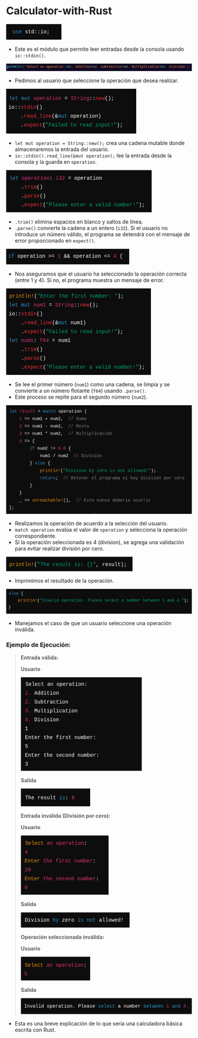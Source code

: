 # Calculator-with-Rust

![alt text](<Captura desde 2024-11-26 22-15-03.png>)

- Este es el módulo que permite leer entradas desde la consola usando `io::stdin()`.

![alt text](<Captura desde 2024-11-26 22-19-23.png>)

- Pedimos al usuario que seleccione la operación que desea realizar.

![alt text](<Captura desde 2024-11-26 22-21-02.png>)

- `let mut operation = String::new();` crea una cadena mutable donde almacenaremos la entrada del usuario.
- `io::stdin().read_line(&mut operation);` lee la entrada desde la consola y la guarda en `operation`.

![alt text](<Captura desde 2024-11-26 22-28-39.png>)

- `.trim()` elimina espacios en blanco y saltos de línea.
- `.parse()` convierte la cadena a un entero (`i32`). Si el usuario no introduce un número válido, el programa se detendrá con el mensaje de error proporcionado en `expect()`.

![alt text](<Captura desde 2024-11-26 22-31-27.png>)

- Nos aseguramos que el usuario ha seleccionado la operación correcta (entre 1 y 4). Si no, el programa muestra un mensaje de error.

![alt text](<Captura desde 2024-11-26 22-32-50.png>)

- Se lee el primer número (`num1`) como una cadena, se limpia y se convierte a un número flotante (`f64`) usando `.parse()`.
- Este proceso se repite para el segundo número (`num2`).

![alt text](<Captura desde 2024-11-26 22-35-25.png>)

- Realizamos la operación de acuerdo a la selección del usuario.
- `match operation` evalúa el valor de `operation` y selecciona la operación correspondiente.
- Si la operación seleccionada es 4 (division), se agrega una validación para evitar realizar división por cero.

![alt text](<Captura desde 2024-11-26 22-37-53.png>)

- Imprimimos el resultado de la operación.

![alt text](<Captura desde 2024-11-26 22-39-04.png>)

- Manejamos el caso de que un usuario seleccione una operación inválida.

### Ejemplo de Ejecución:

> **Entrada válida:**
>
> **Usuario**
>
> ![alt text](<Captura desde 2024-11-26 22-41-43.png>)
>
> **Salida**
>
> ![alt text](<Captura desde 2024-11-26 22-42-25.png>)
>
> **Entrada inválida (División por cero):**
>
> **Usuario**
>
> ![alt text](<Captura desde 2024-11-26 22-43-47.png>)
>
> **Salida**
>
> ![alt text](<Captura desde 2024-11-26 22-44-37.png>)
>
> **Operación seleccionada inválida:**
>
> **Usuario**
>
> ![alt text](<Captura desde 2024-11-26 22-45-27.png>)
>
> **Salida**
>
> ![alt text](<Captura desde 2024-11-26 22-46-05.png>)
>
- Esta es una breve explicación de lo que sería una calculadora básica escrita con Rust.
